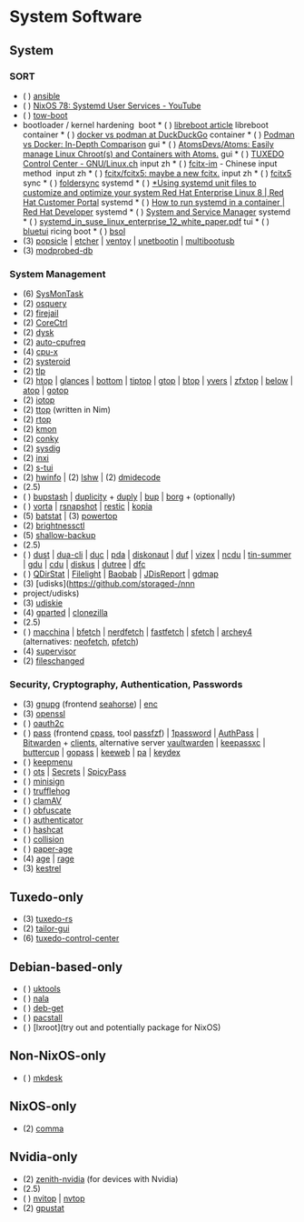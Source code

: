 # System Software

## System
### SORT
* ( ) [ansible](https://github.com/j0giwa/ansible)
* ( ) [NixOS 78: Systemd User Services - YouTube](https://www.youtube.com/watch?v%3DmFgxtWx5W0w)
* ( ) [tow-boot](https://tow-boot.org/)
* bootloader / kernel hardening [](https://www.reddit.com/r/NixOS/s/UhoOeQnx6T)
boot * ( ) [libreboot article](https://9to5linux.com/libreboot-open-source-bios-uefi-firmware-adds-more-hardware-support) libreboot
container * ( ) [docker vs podman at DuckDuckGo](https://duckduckgo.com/?q%3Ddocker%2Bvs%2Bpodman%26ia%3Dweb)
container * ( ) [Podman vs Docker: In-Depth Comparison](https://phoenixnap.com/kb/podman-vs-docker)
gui * ( ) [AtomsDevs/Atoms: Easily manage Linux Chroot(s) and Containers with Atoms.](https://github.com/AtomsDevs/Atoms)
gui * ( ) [TUXEDO Control Center - GNU/Linux.ch](https://gnulinux.ch/tuxedo-control-center)
input zh * ( ) [fcitx-im](https://fcitx-im.org/) - Chinese input method 
input zh * ( ) [fcitx/fcitx5: maybe a new fcitx.](https://github.com/fcitx/fcitx5)
input zh * ( ) [fcitx5](https://github.com/fcitx/fcitx5) 
sync * ( ) [foldersync](https://foldersync.io/)
systemd * ( ) [*Using systemd unit files to customize and optimize your system Red Hat Enterprise Linux 8 | Red Hat Customer Portal](https://access.redhat.com/documentation/enus/red_hat_enterprise_linux/8/html-single/using_systemd_unit_files_to_customize_and_optimize_your_system/index)
systemd * ( ) [How to run systemd in a container | Red Hat Developer](https://developers.redhat.com/blog/2019/04/24/how-to-run-systemd-in-a-container%23enter_podman)
systemd * ( ) [System and Service Manager](https://systemd.io/)
systemd * ( ) [systemd_in_suse_linux_enterprise_12_white_paper.pdf](https://documentation.suse.com/external-tree/en-us/sles/12-SP4/systemd_in_suse_linux_enterprise_12_white_paper.pdf)
tui * ( ) [bluetui](https://github.com/pythops/bluetui)
ricing boot * ( ) [bsol](https://github.com/harishnkr/bsol)
* (3) [popsicle](https://github.com/pop-os/popsicle) 
   |  [etcher](https://www.balena.io/etcher/) 
   |  [ventoy](https://www.ventoy.net/en/index.html) 
   |  [unetbootin](https://unetbootin.github.io/) 
   |  [multibootusb](https://github.com/Death259/multibootusb)
* (3) [modprobed-db](https://github.com/graysky2/modprobed-db)

### System Management
* (6) [SysMonTask](https://github.com/KrispyCamel4u/SysMonTask/)
* (2) [osquery](https://github.com/osquery/osquery)
* (2) [firejail](https://github.com/netblue30/firejail)
* (2) [CoreCtrl](https://gitlab.com/corectrl/corectrl)
* (2) [dysk](https://github.com/Canop/dysk)
* (2) [auto-cpufreq](https://github.com/AdnanHodzic/auto-cpufreq)
* (4) [cpu-x](https://thetumultuousunicornofdarkness.github.io/CPU-X/)
* (2) [systeroid](https://github.com/orhun/systeroid)
* (2) [tlp](https://linrunner.de/tlp/)
* (2) [htop](https://github.com/htop-dev/htop) 
   |  [glances](https://github.com/nicolargo/glances) 
   |  [bottom](https://clementtsang.github.io/bottom/nightly/) 
   |  [tiptop](https://github.com/nschloe/tiptop) 
   |  [gtop](https://github.com/aksakalli/gtop) 
   |  [btop](https://github.com/aristocratos/btop) 
   |  [yvers](https://github.com/TokieSan/yvers) 
   |  [zfxtop](https://github.com/ssleert/zfxtop) 
   |  [below](https://github.com/facebookincubator/below) 
   |  [atop](https://www.atoptool.nl/) 
   |  [gotop](https://github.com/xxxserxxx/gotop)
* (2) [iotop](http://guichaz.free.fr/iotop/)
* (2) [ttop](https://github.com/inv2004/ttop) (written in Nim)
* (2) [rtop](http://www.rtop-monitor.org/)
* (2) [kmon](https://github.com/orhun/kmon)
* (2) [conky](https://github.com/brndnmtthws/conky)
* (2) [sysdig](https://github.com/draios/sysdig)
* (2) [inxi](https://github.com/smxi/inxi)
* (2) [s-tui](https://amanusk.github.io/s-tui/)
* (2) [hwinfo](https://github.com/openSUSE/hwinfo) 
   | (2) [lshw](https://ezix.org/src/pkg/lshw) 
   | (2) [dmidecode](http://git.savannah.gnu.org/cgit/dmidecode.git/tree/README)
* (2.5)
* ( ) [bupstash](https://github.com/andrewchambers/bupstash) 
   |  [duplicity](https://gitlab.com/duplicity/duplicity) + [duply](https://github.com/Oefenweb/duply) 
   |  [bup](https://github.com/bup/bup) 
   |  [borg](https://github.com/borgbackup) + (optionally)
* ( ) [vorta](https://vorta.borgbase.com/) 
   |  [rsnapshot](https://github.com/rsnapshot/rsnapshot) 
   |  [restic](https://github.com/restic/restic) 
   |  [kopia](https://kopia.io/)
* (5) [batstat](https://github.com/Juve45/batstat) 
   | (3) [powertop](https://github.com/fenrus75/powertop)
* (2) [brightnessctl](https://github.com/Hummer12007/brightnessctl)
* (5) [shallow-backup](https://github.com/alichtman/shallow-backup)
* (2.5)
* ( ) [dust](https://github.com/bootandy/dust) 
   |  [dua-cli](https://github.com/Byron/dua-cli/) 
   |  [duc]() 
   |  [pda]() 
   |  [diskonaut]() 
   |  [duf]() 
   |  [vizex]() 
   |  [ncdu]() 
   |  [tin-summer](https://github.com/vmchale/tin-summer) 
   |  [gdu]() 
   |  [cdu]() 
   |  [diskus]() 
   |  [dutree]() 
   |  [dfc]()
* ( ) [QDirStat](https://github.com/shundhammer/qdirstat) 
   |  [Filelight](https://apps.kde.org/filelight/) 
   |  [Baobab](https://wiki.gnome.org/Apps/DiskUsageAnalyzer) 
   |  [JDisReport](http://www.jgoodies.com/freeware/jdiskreport/) 
   |  [gdmap](https://gdmap.sourceforge.net/)
* (3) [udisks](https://github.com/storaged-/nnn
* project/udisks)
* (3) [udiskie](https://github.com/coldfix/udiskie)
* (4) [gparted]() 
   |  [clonezilla]()
* (2.5)
* ( ) [macchina](https://github.com/Macchina-CLI/macchina) 
   |  [bfetch](https://github.com/nnbnh/bfetch) 
   |  [nerdfetch](https://codeberg.org/thatonecalculator/nerdfetch) 
   |  [fastfetch](https://github.com/fastfetch-cli/fastfetch) 
   |  [sfetch](https://codeberg.org/DoutorJP/sfetch) 
   |  [archey4](https://github.com/HorlogeSkynet/archey4) (alternatives: [neofetch](https://github.com/dylanaraps/neofetch), [pfetch](https://github.com/dylanaraps/pfetch))
* (4) [supervisor](http://supervisord.org/)
* (2) [fileschanged](https://www.nongnu.org/fileschanged)

### Security, Cryptography, Authentication, Passwords
* (3) [gnupg](https://www.gnupg.org/) (frontend [seahorse](https://wiki.gnome.org/Apps/Seahorse)) 
   |  [enc](https://github.com/life4/enc)
* (3) [openssl](https://github.com/openssl/openssl)
* ( ) [oauth2c](https://github.com/cloudentity/oauth2c)
* ( ) [pass](https://git.zx2c4.com/password-store/) (frontend [cpass](https://github.com/xlucn/cpass), tool [passfzf](https://git.sr.ht/~mlaparie/passfzf)) 
   |  [1password](https://developer.1password.com/docs/ssh/) 
   |  [AuthPass](https://authpass.app/) 
   |  [Bitwarden](https://bitwarden.com/) + [clients](https://github.com/bitwarden/clients), alternative server [vaultwarden](https://github.com/dani-garcia/vaultwarden) 
   |  [keepassxc](https://github.com/keepassxreboot/keepassxc) 
   |  [buttercup](https://buttercup.pw/) 
   |  [gopass](https://github.com/gopasspw/gopass) 
   |  [keeweb](https://keeweb.info/) 
   |  [pa](https://github.com/biox/pa) 
   |  [keydex](https://github.com/shikaan/keydex)
* ( ) [keepmenu](https://github.com/firecat53/keepmenu)
* ( ) [ots](https://github.com/sniptt-official/ots) 
   |  [Secrets](https://apps.gnome.org/Secrets/) 
   |  [SpicyPass](https://github.com/JFreegman/SpicyPass)
* ( ) [minisign](https://jedisct1.github.io/minisign/)
* ( ) [trufflehog](https://github.com/trufflesecurity/trufflehog)
* ( ) [clamAV](https://www.clamav.net/)
* ( ) [obfuscate](https://apps.gnome.org/app/com.belmoussaoui.Obfuscate/)
* ( ) [authenticator](https://gitlab.gnome.org/World/Authenticator)
* ( ) [hashcat](https://github.com/hashcat/hashcat)
* ( ) [collision](https://collision.geopjr.dev/)
* ( ) [paper-age](https://github.com/matiaskorhonen/paper-age)
* (4) [age](https://github.com/FiloSottile/age) 
   |  [rage](https://github.com/str4d/rage)
* (3) [kestrel](https://github.com/finfet/kestrel)


## Tuxedo-only
* (3) [tuxedo-rs](https://github.com/AaronErhardt/tuxedo-rs)
* (2) [tailor-gui](https://search.nixos.org/packages?channel=23.11&show=tailor-gui&from=0&size=50&sort=relevance&type=packages&query=tuxedo+control)
* (6) [tuxedo-control-center]()

## Debian-based-only
* ( ) [uktools](https://github.com/usbkey9/uktools)
* ( ) [nala](https://github.com/volitank/nala)
* ( ) [deb-get](https://github.com/wimpysworld/deb-get)
* ( ) [pacstall](https://pacstall.dev/)
* ( ) [lxroot](try out and potentially package for NixOS)

## Non-NixOS-only
* ( ) [mkdesk](https://gitlab.com/mr-draxs/mkdesk)

## NixOS-only
* (2) [comma](https://github.com/nix-community/comma)

## Nvidia-only
* (2) [zenith-nvidia](https://github.com/bvaisvil/zenith) (for devices with Nvidia)
* (2.5)
* ( ) [nvitop](https://github.com/XuehaiPan/nvitop) 
   |  [nvtop](https://github.com/Syllo/nvtop)
* (2) [gpustat]()
